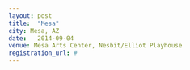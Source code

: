 ```yaml
---
layout: post
title:  "Mesa"
city: Mesa, AZ
date:   2014-09-04
venue: Mesa Arts Center, Nesbit/Elliot Playhouse 
registration_url: #
---
```

